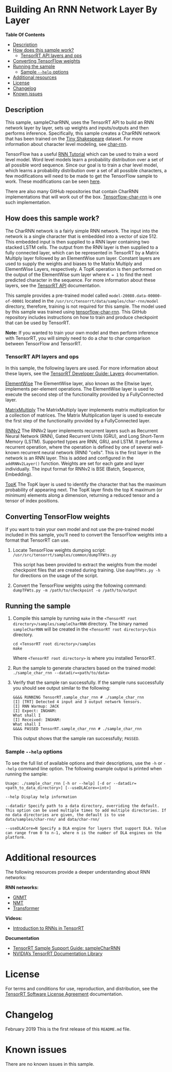 # Building An RNN Network Layer By Layer

**Table Of Contents**
- [Description](#description)
- [How does this sample work?](#heading-1)
	* [TensorRT API layers and ops](#sub-heading-1)
- [Converting TensorFlow weights](#heading-2)
- [Running the sample](#heading-3)
	* [Sample `--help` options](#sub-heading-2)
- [Additional resources](#heading-4)
- [License](#heading-5)
- [Changelog](#heading-6)
- [Known issues](#heading-7)

## Description

This sample, sampleCharRNN, uses the TensorRT API to build an RNN network layer by layer, sets up weights and inputs/outputs and then performs inference. Specifically, this sample creates a CharRNN network that has been trained on the [Tiny Shakespeare](https://raw.githubusercontent.com/karpathy/char-rnn/master/data/tinyshakespeare/input.txt) dataset. For more information about character level modeling, see [char-rnn](https://github.com/karpathy/char-rnn).

TensorFlow has a useful  [RNN Tutorial](https://www.tensorflow.org/tutorials/recurrent)  which can be used to train a word level model. Word level models learn a probability distribution over a set of all possible word sequence. Since our goal is to train a char level model, which learns a probability distribution over a set of all possible characters, a few modifications will need to be made to get the TensorFlow sample to work. These modifications can be seen  [here](http://deeplearningathome.com/2016/10/Text-generation-using-deep-recurrent-neural-networks.html).

There are also many GitHub repositories that contain CharRNN implementations that will work out of the box. [Tensorflow-char-rnn](https://github.com/crazydonkey200/tensorflow-char-rnn)  is one such implementation.

## How does this sample work?

The CharRNN network is a fairly simple RNN network. The input into the network is a single character that is embedded into a vector of size 512. This embedded input is then supplied to a RNN layer containing two stacked LSTM cells. The output from the RNN layer is then supplied to a fully connected layer, which can be represented in TensorRT by a Matrix Multiply layer followed by an ElementWise sum layer. Constant layers are used to supply the weights and biases to the Matrix Multiply and ElementWise Layers, respectively. A TopK operation is then performed on the output of the ElementWise sum layer where `K = 1` to find the next predicted character in the sequence. For more information about these layers, see the [TensorRT API](http://docs.nvidia.com/deeplearning/sdk/tensorrt-api/index.html) documentation.

This sample provides a pre-trained model called `model-20080.data-00000-of-00001` located in the `/usr/src/tensorrt/data/samples/char-rnn/model` directory, therefore, training is not required for this sample. The model used by this sample was trained using [tensorflow-char-rnn](https://github.com/crazydonkey200/tensorflow-char-rnn). This GitHub repository includes instructions on how to train and produce checkpoint that can be used by TensorRT.

**Note:** If you wanted to train your own model and then perform inference with TensorRT, you will simply need to do a char to char comparison between TensorFlow and TensorRT.


### TensorRT API layers and ops

In this sample, the following layers are used.  For more information about these layers, see the [TensorRT Developer Guide: Layers](https://docs.nvidia.com/deeplearning/sdk/tensorrt-developer-guide/index.html#layers) documentation.

[ElementWise](https://docs.nvidia.com/deeplearning/sdk/tensorrt-developer-guide/index.html#elementwise-layer)
The ElementWise layer, also known as the Eltwise layer, implements per-element operations. The ElementWise layer is used to execute the second step of the functionality provided by a FullyConnected layer.

[MatrixMultiply](https://docs.nvidia.com/deeplearning/sdk/tensorrt-developer-guide/index.html#matrixmultiply-layer)
The MatrixMultiply layer implements matrix multiplication for a collection of matrices. The Matrix Multiplication layer is used to execute the first step of the functionality provided by a FullyConnected layer.

[RNNv2](https://docs.nvidia.com/deeplearning/sdk/tensorrt-developer-guide/index.html#rnnv2-layer)
The RNNv2 layer implements recurrent layers such as Recurrent Neural Network (RNN), Gated Recurrent Units (GRU), and Long Short-Term Memory (LSTM). Supported types are RNN, GRU, and LSTM. It performs a recurrent operation, where the operation is defined by one of several well-known recurrent neural network (RNN) "cells".  This is the first layer in the network is an RNN layer. This is added and configured in the `addRNNv2Layer()` function. Weights are set for each gate and layer individually. The input format for RNNv2 is BSE (Batch, Sequence, Embedding).

[TopK](https://docs.nvidia.com/deeplearning/sdk/tensorrt-developer-guide/index.html#topk-layer)
The TopK layer is used to identify the character that has the maximum probability of appearing next. The TopK layer finds the top K maximum (or minimum) elements along a dimension, returning a reduced tensor and a tensor of index positions.

## Converting TensorFlow weights

If you want to train your own model and not use the pre-trained model included in this sample, you’ll need to convert the TensorFlow weights into a format that TensorRT can use.

1.  Locate TensorFlow weights dumping script:  
`/usr/src/tensorrt/samples/common/dumpTFWts.py`

	This script has been provided to extract the weights from the model checkpoint files that are created during training. Use `dumpTFWts.py -h` for directions on the usage of the script.

2.  Convert the TensorFlow weights using the following command:
 `dumpTFWts.py -m /path/to/checkpoint -o /path/to/output`


## Running the sample

1.  Compile this sample by running `make` in the `<TensorRT root directory>/samples/sampleCharRNN` directory. The binary named `sampleCharRNN` will be created in the `<TensorRT root directory>/bin` directory.
	```
	cd <TensorRT root directory>/samples
	make
	```
	Where `<TensorRT root directory>` is where you installed TensorRT.

2.  Run the sample to generate characters based on the trained model:
	`./sample_char_rnn --datadir=<path/to/data>`

3.  Verify that the sample ran successfully. If the sample runs successfully you should see output similar to the following:
	```
	&&&& RUNNING TensorRT.sample_char_rnn # ./sample_char_rnn
	[I] [TRT] Detected 4 input and 3 output network tensors.
	[I] RNN Warmup: JACK
	[I] Expect: INGHAM:
	What shall I
	[I] Received: INGHAM:
	What shall I
	&&&& PASSED TensorRT.sample_char_rnn # ./sample_char_rnn
	```
	This output shows that the sample ran successfully; `PASSED`.

### Sample `--help` options

To see the full list of available options and their descriptions, use the `-h` or `--help` command line option. The following example output is printed when running the sample:
```
Usage: ./sample_char_rnn [-h or --help] [-d or --datadir=<path_to_data_directory>] [--useDLACore=<int>]

--help Display help information

--datadir Specify path to a data directory, overriding the default. This option can be used multiple times to add multiple directories. If no data directories are given, the default is to use data/samples/char-rnn/ and data/char-rnn/

--useDLACore=N Specify a DLA engine for layers that support DLA. Value can range from 0 to n-1, where n is the number of DLA engines on the platform.
```


# Additional resources

The following resources provide a deeper understanding about RNN networks:

**RNN networks:**
- [GNMT](https://arxiv.org/pdf/1609.08144v1.pdf)
- [NMT](https://arxiv.org/pdf/1701.02810.pdf)
- [Transformer](https://arxiv.org/pdf/1706.03762.pdf)

**Videos:**
- [Introduction to RNNs in TensorRT](https://www.youtube.com/watch?reload=9&v=G3QA3ZzD4oc)

**Documentation**
- [TensorRT Sample Support Guide: sampleCharRNN](https://docs.nvidia.com/deeplearning/sdk/tensorrt-sample-support-guide/index.html#charRNN_sample)
- [NVIDIA’s TensorRT Documentation Library](https://docs.nvidia.com/deeplearning/sdk/tensorrt-archived/index.html)

# License

For terms and conditions for use, reproduction, and distribution, see the [TensorRT Software License Agreement](https://docs.nvidia.com/deeplearning/sdk/tensorrt-sla/index.html) 
documentation.


# Changelog

February 2019
This is the first release of this `README.md` file.


# Known issues

There are no known issues in this sample.
